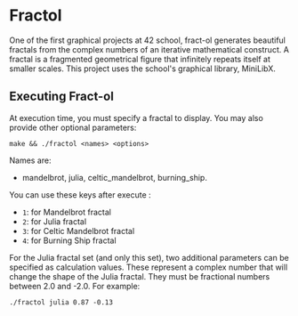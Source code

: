 # Fractol
One of the first graphical projects at 42 school, fract-ol generates beautiful fractals from the complex numbers of an iterative mathematical construct. A fractal is a fragmented geometrical figure that infinitely repeats itself at smaller scales. This project uses the school's graphical library, MiniLibX.

## Executing Fract-ol

At execution time, you must specify a fractal to display. You may also provide other optional parameters:

```shell
make && ./fractol <names> <options>
```
Names are:
* mandelbrot, julia, celtic_mandelbrot, burning_ship.

You can use these keys after execute :
* ```1```: for Mandelbrot fractal
* ```2```: for Julia fractal
* ```3```: for Celtic Mandelbrot fractal
* ```4```: for Burning Ship fractal

For the Julia fractal set (and only this set), two additional parameters can be specified as calculation values. These represent a complex number that will change the shape of the Julia fractal. They must be fractional numbers between 2.0 and -2.0. For example:

```shell
./fractol julia 0.87 -0.13
```
